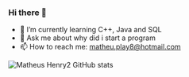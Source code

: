 ### Hi there 👋

- 🌱 I’m currently learning C++, Java and SQL
- 💬 Ask me about why did i start a program
- 📫 How to reach me: matheu.play8@hotmail.com


![Matheus Henry2 GitHub stats](https://github-readme-stats.vercel.app/api?username=MatheusHenry2&show_icons=true&theme=radical)





